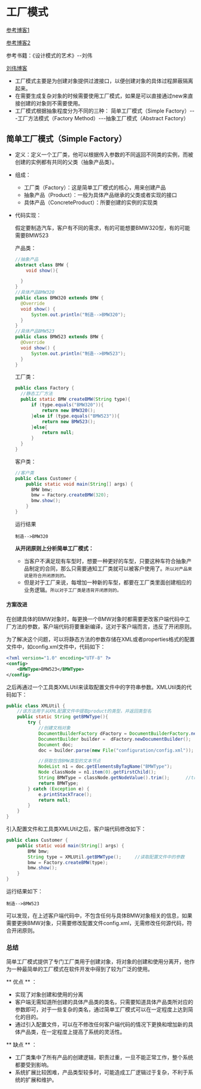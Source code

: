 # 工厂模式
[参考博客1](http://blog.csdn.net/zhengzhb/article/details/7348707)

[参考博客2](http://blog.csdn.net/jason0539/article/details/23020989)

参考书籍：《设计模式的艺术》--刘伟

[刘伟博客](http://blog.csdn.net/LoveLion)
+ 工厂模式主要是为创建对象提供过渡接口，以便创建对象的具体过程屏蔽隔离起来。
+ 在需要生成复杂对象的时候需要使用工厂模式，如果是可以直接通过new来直接创建的对象则不需要使用。
+ 工厂模式根据抽象程度分为不同的三种：
简单工厂模式（Simple Factory）---工厂方法模式（Factory Method）---抽象工厂模式（Abstract Factory）

## 简单工厂模式（Simple Factory）
+ 定义：定义一个工厂类，他可以根据传入参数的不同返回不同类的实例，而被创建的实例都有共同的父类（抽象产品类）。
+ 组成：
  + 工厂类（Factory）：这是简单工厂模式的核心，用来创建产品
  + 抽象产品（Product）：一般为具体产品继承的父类或者实现的接口
  + 具体产品（ConcreteProduct）：所要创建的实例的实现类
+ 代码实现：

  假定要制造汽车，客户有不同的需求，有的可能想要BMW320型，有的可能需要BMW523

  产品类：
  ```Java
  //抽象产品
  abstract class BMW {
      void show(){

    }
  }
  //具体产品BMW320
  public class BMW320 extends BMW {
    @Override
    void show() {
        System.out.println("制造-->BMW320");
    }
  }
  //具体产品BMW523
  public class BMW523 extends BMW {
    @Override
    void show() {
        System.out.println("制造-->BMW523");
    }
  }

  ```
  工厂类：
  ```Java
  public class Factory {
    //静态工厂方法
    public static BMW createBMW(String type){
        if (type.equals("BMW320")){
            return new BMW320();
        }else if (type.equals("BMW523")){
            return new BMW523();
        }else{
            return null;
        }
    }
  }
  ```
  客户类：
  ```Java
  //客户类
  public class Customer {
      public static void main(String[] args) {
        BMW bmw;
        bmw = Factory.createBMW(320);
        bmw.show();
      }
  }
  ```
  运行结果
  ```
  制造-->BMW320
  ```
  **从开闭原则上分析简单工厂模式：**

  + 当客户不满足现有车型时，想要一种更好的车型，只要这种车符合抽象产品制定的合同，那么只需要通知工厂类就可以被客户使用了。`所以对产品来说是符合开闭原则的。`
  + 但是对于工厂来说，每增加一种新的车型，都要在工厂类里面创建相应的业务逻辑。`所以对于工厂类是违背开闭原则的。`

#### 方案改进
在创建具体的BMW对象时，每更换一个BMW对象时都需要更改客户端代码中工厂方法的参数，客户端代码将要重新编译，这对于客户端而言，违反了开闭原则。

为了解决这个问题，可以将静态方法的参数存储在XML或者properties格式的配置文件中，如config.xml文件中，代码如下：
```XML
<?xml version="1.0" encoding="UTF-8" ?>
<config>
    <BMWType>BMW523</BMWType>
</config>
```
之后再通过一个工具类XMLUtil来读取配置文件中的字符串参数。XMLUtil类的代码如下：
```java
public class XMLUtil {
    //该方法用于从XML配置文件中提取product的类型，并返回类型名
    public static String getBMWType(){
        try {
            //创建文档对象
            DocumentBuilderFactory dFactory = DocumentBuilderFactory.newInstance();
            DocumentBuilder builder =  dFactory.newDocumentBuilder();
            Document doc;
            doc = builder.parse(new File("configuration/config.xml"));

            //获取包含BMW类型的文本节点
            NodeList n1 = doc.getElementsByTagName("BMWType");
            Node classNode = n1.item(0).getFirstChild();
            String BMWType = classNode.getNodeValue().trim();      //trim()方法为String类的一个方法，可以去掉文本节点前后的空格
            return BMWType;
        } catch (Exception e) {
            e.printStackTrace();
            return null;
        }
    }
}
```
引入配置文件和工具类XMLUtil之后，客户端代码修改如下：
```java
public class Customer {
    public static void main(String[] args) {
        BMW bmw;
        String type = XMLUtil.getBMWType();     //读取配置文件中的参数
        bmw = Factory.createBMW(type);
        bmw.show();
    }
}
```
运行结果如下：
```
制造-->BMW523
```
可以发现，在上述客户端代码中，不包含任何与具体BMW对象相关的信息，如果需要更换BMW对象，只需要修改配置文件config.xml，无需修改任何源代码，符合开闭原则。

### 总结
简单工厂模式提供了专门工厂类用于创建对象，将对象的创建和使用分离开，他作为一种最简单的工厂模式在软件开发中得到了较为广泛的使用。

** 优点 ** ：
  + 实现了对象创建和使用的分离
  + 客户端无需知道所创建的具体产品类的类名，只需要知道具体产品类所对应的参数即可，对于一些复杂的类名，通过简单工厂模式可以在一定程度上达到简化的目的。
  + 通过引入配置文件，可以在不修改任何客户端代码的情况下更换和增加新的具体产品类，在一定程度上提高了系统的灵活性。

** 缺点 ** ：
  + 工厂类集中了所有产品的创建逻辑，职责过重，一旦不能正常工作，整个系统都要受到影响。
  + 系统扩展比较困难，产品类型较多时，可能造成工厂逻辑过于复杂，不利于系统的扩展和维护。

